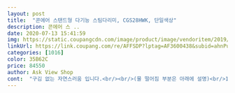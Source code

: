 ```yaml
---
layout: post 
title:  "콘에어 스탠드형 다기능 스팀다리미, CGS28HWK, 단일색상" 
description: 콘에어 스 ..
date: 2020-07-13 15:41:59 
img: https://static.coupangcdn.com/image/product/image/vendoritem/2019/02/13/3040046349/def1a269-4281-4f19-b993-a9d092778812.jpg 
linkUrl: https://link.coupang.com/re/AFFSDP?lptag=AF3600438&subid=ahnPublicAsk&pageKey=6047864&itemId=27096791&vendorItemId=3040046349&traceid=V0-113-6484026890f0785b 
categories: [1016] 
color: 35B62C 
price: 84550 
author: Ask View Shop 
cont:  "구김 없는 자연스러움 입니다.<br/><br/>(물 떨어짐 부분은 아래에 설명)<br/>1.<br/> 스팀다리미와 건식다리미<br/>10년 좀 넘게 사용하던 콘에어 스팀다리미가<br/>2.<br/> 물 떨어짐<br/>단, 물이 후두두둑, 뚝뚝뚝 흥건히 떨어지는건 문제 있구요^^<br/>●●●<br/>●●● 빳빳하게 다리기와 물 떨어짐에 대해 ●●●<br/>감사 합니다 구매에 참고하세요<br/>건식다리미로 다리기 어려운<br/>결국 또 콘에어 제품을 골랐어요<br/>결국 양복바지 칼 주름은 주름집개로<br/>그래도 그만큼 장점도 많은 스팀다리미라고 생각합니다.<br/><br/>그러니 우리집에선 스팀다리미의 주름 집개가<br/>그리고<br/>그리고 물통은 물이 반이상 있어야 물이 새질 않다고 하는데<br/>그토록.<br/> 간절히 필요했던 겁니다.<br/><br/>근데 스팀다리미와 다리미판에 대고 다리는 건식 다리미는<br/>기둥이 길이가 조절이 되서 키에 맞춰 옷을 걸어 다려서 편해요<br/>기스가 많이난 상품을 보냈어요<br/>남편 본인이 직접 다립니다(저는 땡큐죠ㅋ)<br/>남편은 스팀 다리미를 처음 사용할때 부터<br/>다만 기둥이 다림질하다보면 돌아가서 좀 불편해요<br/>두꺼운 가을 옷이나 겨울 모직코트의 주름은<br/>디자인과 색상이 맘에 안들어<br/>디자인이 예쁜 T 나 P 외국 브랜드는 주름집개가 없고<br/>라고 하지만 사실 우리집에서는 칼주름 잡을 때도 사용합니다.<br/><br/>마지막 사진이 다림질한거예요<br/>며칠간 쿠팡에 올라온 웬만한 스팀다리미는 다 살펴보고<br/>물이 하나도 안떨어진다는건 스팀다리미 구조상<br/>물통도 그전 스팀 다리미 물통은 물 담으면 줄줄 샜는데 새는게 없어요! 옷걸도 360도 회전해서 편리해서 다림질 할때 ㅎㅎ 굿!<br/>뭐가 더 잘 다려지고 아니고가 아니라 생각해요.<br/><br/>바닥면에 바퀴가 달려있어 이동성도 좋습니다!<br/>바로 주름집개(pressing nozzle)덕분이죠<br/>바지 칼주름에 대한 남편의 높은 기대치를 이행할 수 없어<br/>배송도 로켓배송으로 빠르고 상품도 안전하게 포장 및 스티로품으로 충격방지로 두 번 반했어요<br/>별 것 아닌것 같지만 꽤나 유용하거든요.<br/><br/>사실 간만에 구입하는 스팀다리미라 주름집개도 주름집개지만<br/>사정은 이렇습니다,<br/>상품 반품된거 보냈어요?<br/>상품을 보낼때 확인절차 안하고 보내세요?<br/>상품평도 하나하나 꼼꼼히 거의 다 읽었어요.<br/><br/>상품평에서 눈에 띄는 것은 생각보다<br/>상황의따라 구성품? 종류가 많긴 하지만 유용하게 잘 쓸고 있습니다.<br/><br/>색깔도 알록달록하지 않아 맘에 들고요,<br/>생명을 다 하여 새로 구입했습니다.<br/><br/>서서하는 스팀다리미로 해야하고<br/>소매끝이나 옷자락 끝부분은 역시 쉽지가 않아요<br/>소비자가 귀차니즘으로 반품이나 교환안하는걸 노리고 보낸것 같아서 기분나빠요<br/>스팀 다리미는 빳빳하게 다려지지 않는다고요ㅎ<br/>스팀 다리미를 사용합니다.<br/><br/>스팀다리미 용도는 자연스런 주름이라면서 뭔 말이냐구요?<br/>스팀다리미 후기를 보면 물이 뚝뚝 떨어진다는 불만이 많던데<br/>스팀다리미는 스팀 헤드를 아래로 내릴수록<br/>스팀다리미를 처음 사용하시는 분이 많다는 것과<br/>스팀다리미의 용도는 구겨짐 없는 자연스런 옷으로 다리기<br/>스팀다리미의 용도는 칼주름용 이라기 보다는<br/>스팀다리미의 키도 제법 큰 편이라 좋습니다.<br/><br/>스팀을 막게 되니 당연 물이 떨어지겠지요.<br/><br/>스팀이 나오는 노즐을 섬유에 대고 다리면<br/>스팀이 나오는 다리미에서 어느 정도 물이 떨어지는 것은<br/>스팀이 잘 안나오거든요<br/>스팀청소용 헤드 총 3 개가 있구요,(마지막 사진)<br/>스팀헤드는 일반 스팀헤드와 주름집개용 헤드,<br/>스팀호스는 빳빳한 편이나<br/>시험 사용 해봤는데 스팀이 일단 및 이단으로 조절이 가능하고 스팀도 쎄 주름도 잘 펴지더라구요.<br/> 다만 아직 새 상품이라서 그런지 스팀 선이 뻑뻑 합니다 사용하면서 괜찮아 질꺼 같습니다!<br/>실제 다른 분들은 건식다리미로 칼주름을 잘 잡으시던데<br/>심하진 않지만 물도 어느정도 떨어집니다.<br/><br/>쓰다보면 물이 금방 줄던데 그때마다 꽉 채워놔야 한다는 불편함이 있어요<br/>아직은 미숙하지만 나름 잘 다려지는것 같아요<br/>양복바지 칼 주름도 건식다리미로 하는게 더 잘되는게 분명하고<br/>어려운 일이라고 생각됩니다.<br/><br/>여러 종류 및 홈쇼핑 사이트 비교한 끝에 쿠팡이 제일 최저가 여서 한 번 반하고<br/>예를 들어 오히려 오래된 모델이어서 그런지<br/>예를들어 양복바지의 칼주름 잡을 때요<br/>오래 전에 남편에게 찍혀 양복바지는 손도 못대게 해요.<br/><br/>오래된 모델이라 스팀헤드와 스팀호스가 가볍진 않습니다.<br/><br/>온 오프 버튼은 아래 물통 뒤에 위치해 있고<br/>옷 12개만 다려도 물이 약간 떨어집니다.<br/><br/>요즘 스팀다리미는 거의 주름집개가 없더라고요<br/>용도나 사용법이 매우 다르거든요.<br/><br/>용도에 따라 활용하기 좋겠어요,<br/>우리는 무엇보다 주름집개가 있어 만족합니다.<br/><br/>웬만한건 거의 모두 건식 다리미로 다리구요,<br/>의류매장에 걸려있는 다림질 한 것 같지 않은,<br/>이 제품은 옷걸이가 접혀지지 않아<br/>이제 주름집개가 없으면 칼주름을 잡지못한다 해서요.<br/><br/>인기 좋은 국내 H브랜드는 주름집개가 있는 것도 있지만<br/>자리를 좀 차지하는게 단점이네요.<br/><br/>자연스러운 현상이라고 생각합니다.<br/><br/>자연스럽게 구김 없는 옷처럼 손질할 때요.<br/><br/>잠깐 사용하면 모를까,<br/>저나 남편은 이 악세서리를 다 사용하지 않겠지만<br/>저는 빳빳하게 다려야 하는 와이셔츠나 일반 옷(손수건 포함),<br/>저는 사용에 큰 불편 못느끼고 있습니다.<br/><br/>저는 우째 그걸 못합니다ㅠ<br/>전 무시하고 그냥 썼지만^^;;<br/>제가 스팀다리미를 고른 기준은 오직 하나,<br/>제가 양복바지를 몇 번 11자 주름 내어 다렸다고<br/>조립 설명서도 잘 나와 있어 쉽게 조립 가능합니다 3분컷!!<br/>좀 예쁜걸로 사고 싶었습니다만<br/>주름을 잡아 다리는 옷에<br/>주름집개 하나는 정말 짱짱합니다.<br/><br/>주름집개로 양복바지 칼주름 잡는게 익숙해져서<br/>집개로 주름을 잡아 다리는 악세서리요.<br/><br/>짜증나서 반품할까 하다가 귀찮아서 써요<br/>출시년도는 2012년 오래된 모델이지만,<br/>프레싱 노즐을 우리말로 뭐라고 부르는지 모르겠는데... <br/><br/>프릴이 달린 블라우스나 실크 블라우스,<br/>하지만 남편은 무릎관절이 안좋아서 바닥에 못 앉으니<br/>한번 사면 10년 이상 사용하니까요.<br/><br/>헤드부분의 악세서리가 유달리 많이 포함되어 있습니다.<br/><br/>화이트 색상이라 깔끔하면서 예뻐요<br/>" 
---
```

